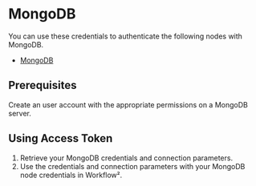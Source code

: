 # MongoDB

You can use these credentials to authenticate the following nodes with MongoDB.
- [MongoDB](/workflow/integrations/nodes/workflow-nodes-base.mongoDb/)

## Prerequisites

Create an user account with the appropriate permissions on a MongoDB server.

## Using Access Token

1. Retrieve your MongoDB credentials and connection parameters.
2. Use the credentials and connection parameters with your MongoDB node credentials in Workflow².
